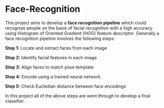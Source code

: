 # Face-Recognition

This project aims to develop a **face recognition pipeline** which could recognize people on the basis of facial recognition with a high accuracy using Histogram of Oriented Gradient (HOG) feature descriptor. Generally a face recognition pipeline involves the following steps:

**Step 1:** Locate and extract faces from each image

**Step 2:** Identify facial features in each image

**Step 3:** Align faces to match pose template 

**Step 4:** Encode using a trained neural network

**Step 5:** Check Eucledian distance between face encodings

In this project all of the above steps are went through to develop a final classifier.

